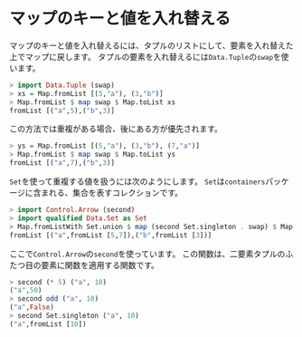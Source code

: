 マップのキーと値を入れ替える
============================

マップのキーと値を入れ替えるには、タプルのリストにして、要素を入れ替えた上でマップに戻します。
タプルの要素を入れ替えるには`Data.Tuple`の`swap`を使います。

```haskell
> import Data.Tuple (swap)
> xs = Map.fromList [(5,"a"), (3,"b")]
> Map.fromList $ map swap $ Map.toList xs
fromList [("a",5),("b",3)]
```

この方法では重複がある場合、後にある方が優先されます。

```haskell
> ys = Map.fromList [(5,"a"), (3,"b"), (7,"a")]
> Map.fromList $ map swap $ Map.toList ys
fromList [("a",7),("b",3)]
```


`Set`を使って重複する値を扱うには次のようにします。
`Set`は`containers`パッケージに含まれる、集合を表すコレクションです。

```haskell
> import Control.Arrow (second)
> import qualified Data.Set as Set
> Map.fromListWith Set.union $ map (second Set.singleton . swap) $ Map.toList ys
fromList [("a",fromList [5,7]),("b",fromList [3])]
```

ここで`Control.Arrow`の`second`を使っています。
この関数は、二要素タプルのふたつ目の要素に関数を適用する関数です。

```haskell
> second (* 5) ("a", 10)
("a",50)
> second odd ("a", 10)
("a",False)
> second Set.singleton ("a", 10)
("a",fromList [10])
```
